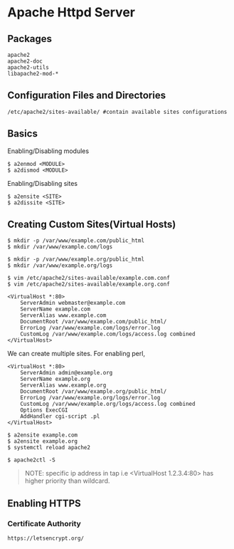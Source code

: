 # Apache Httpd Server

## Packages
```
apache2
apache2-doc
apache2-utils
libapache2-mod-*
```

## Configuration Files and Directories
```
/etc/apache2/sites-available/ #contain available sites configurations
```

## Basics
Enabling/Disabling modules
```
$ a2enmod <MODULE>
$ a2dismod <MODULE>
```
Enabling/Disabling sites
```
$ a2ensite <SITE>
$ a2dissite <SITE>
```

## Creating Custom Sites(Virtual Hosts)

```
$ mkdir -p /var/www/example.com/public_html
$ mkdir /var/www/example.com/logs

$ mkdir -p /var/www/example.org/public_html
$ mkdir /var/www/example.org/logs
```

```
$ vim /etc/apache2/sites-available/example.com.conf
$ vim /etc/apache2/sites-available/example.org.conf
```

```
<VirtualHost *:80>
	ServerAdmin webmaster@example.com
	ServerName example.com
	ServerAlias www.example.com
	DocumentRoot /var/www/example.com/public_html/
	ErrorLog /var/www/example.com/logs/error.log
	CustomLog /var/www/example.com/logs/access.log combined
</VirtualHost>
```
We can create multiple sites. For enabling perl,
```
<VirtualHost *:80>
	ServerAdmin admin@example.org
	ServerName example.org
	ServerAlias www.example.org
	DocumentRoot /var/www/example.org/public_html/
	ErrorLog /var/www/example.org/logs/error.log
	CustomLog /var/www/example.org/logs/access.log combined
	Options ExecCGI
	AddHandler cgi-script .pl
</VirtualHost>
```

```
$ a2ensite example.com
$ a2ensite example.org
$ systemctl reload apache2
```

```
$ apache2ctl -S
```

> NOTE: specific ip address in <VirtualHost> tap i.e <VirtualHost 1.2.3.4:80> has higher priority than wildcard.

## Enabling HTTPS

### Certificate Authority 

`https://letsencrypt.org/`














